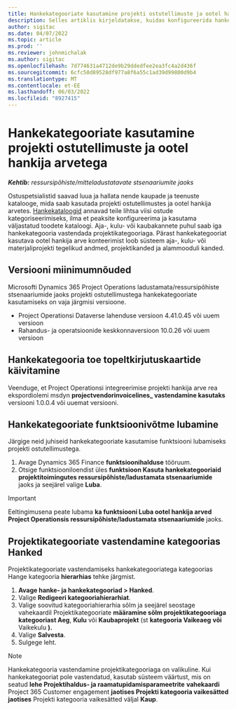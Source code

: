 ```yaml
---
title: Hankekategooriate kasutamine projekti ostutellimuste ja ootel hankija arvetega
description: Selles artiklis kirjeldatakse, kuidas konfigureerida hankekategooriaid, mida saab kasutada projekti ostutellimuste ja ootel hankija arvetega.
author: sigitac
ms.date: 04/07/2022
ms.topic: article
ms.prod: ''
ms.reviewer: johnmichalak
ms.author: sigitac
ms.openlocfilehash: 7d774631a4712de9b29ddedfee2ea3fc4a2d436f
ms.sourcegitcommit: 6cfc50d89528df977a8f6a55c1ad39d99800d9b4
ms.translationtype: MT
ms.contentlocale: et-EE
ms.lasthandoff: 06/03/2022
ms.locfileid: "8927415"
---
```

# <a name="use-procurement-categories-with-project-purchase-orders-and-pending-vendor-invoices"></a>Hankekategooriate kasutamine projekti ostutellimuste ja ootel hankija arvetega

_**Kehtib:** ressursipõhiste/mitteladustatavate stsenaariumite jaoks_

Ostuspetsialistid saavad luua ja hallata nende kaupade ja teenuste katalooge, mida saab kasutada projekti ostutellimustes ja ootel hankija arvetes. [Hankekataloogid](/dynamics365/supply-chain/procurement/procurement-catalogs) annavad teile lihtsa viisi ostude kategoriseerimiseks, ilma et peaksite konfigureerima ja kasutama väljastatud toodete kataloogi. Aja-, kulu- või kaubakannete puhul saab iga hankekategooria vastendada projektikategooriaga. Pärast hankekategooriat kasutava ootel hankija arve konteerimist loob süsteem aja-, kulu- või materjaliprojekti tegelikud andmed, projektikanded ja alammooduli kanded.

## <a name="minimum-version-requirements"></a>Versiooni miinimumnõuded

Microsofti Dynamics 365 Project Operations ladustamata/ressursipõhiste stsenaariumide jaoks projekti ostutellimustega hankekategooriate kasutamiseks on vaja järgmisi versioone.

- Project Operationsi Dataverse lahenduse versioon 4.41.0.45 või uuem versioon
- Rahandus- ja operatsioonide keskkonnaversioon 10.0.26 või uuem versioon

## <a name="run-dual-write-maps-for-procurement-category-support"></a>Hankekategooria toe topeltkirjutuskaartide käivitamine

Veenduge, et Project Operationsi integreerimise projekti hankija arve rea ekspordiolemi msdyn **projectvendorinvoicelines\_ vastendamine kasutaks** versiooni 1.0.0.4 või uuemat versiooni.

## <a name="enable-the-feature-key-for-procurement-categories"></a>Hankekategooriate funktsioonivõtme lubamine

Järgige neid juhiseid hankekategooriate kasutamise funktsiooni lubamiseks projekti ostutellimustega.

1. Avage Dynamics 365 Finance **funktsioonihalduse** tööruum.
1. Otsige funktsiooniloendist üles **funktsioon Kasuta hankekategooriaid projektitoimingutes ressursipõhiste/ladustamata stsenaariumide** jaoks ja seejärel valige **Luba**.

> [!IMPORTANT]
> Eeltingimusena peate lubama **ka funktsiooni Luba ootel hankija arved Project Operationsis ressursipõhiste/ladustamata stsenaariumide** jaoks.

## <a name="map-project-categories-in-the-procurement-category-hierarchy"></a>Projektikategooriate vastendamine kategoorias Hanked

Projektikategooriate vastendamiseks hankekategooriatega kategoorias Hange kategooria **hierarhias** tehke järgmist.

1. **Avage hanke- ja hankekategooriad \> Hanked**.
1. Valige **Redigeeri kategooriahierarhiat**.
1. Valige soovitud kategooriahierarhia sõlm ja seejärel seostage vahekaardil Projektikategooriate **määramine sõlm projektikategooriaga kategooriast Aeg**, **Kulu** või **Kaubaprojekt** (st **kategooria Vaikeaeg** **või** Vaikekulu **).**
1. Valige **Salvesta**.
1. Sulgege leht.

> [!NOTE]
> Hankekategooria vastendamine projektikategooriaga on valikuline. Kui hankekategooriat pole vastendatud, kasutab süsteem väärtust, mis on seatud **lehe Projektihaldus- ja raamatupidamisparameetrite** **vahekaardi** Project 365 Customer engagement **jaotises Projekti kategooria vaikesätted jaotises** Projekti kategooria vaikesätted väljal **Kaup**.
